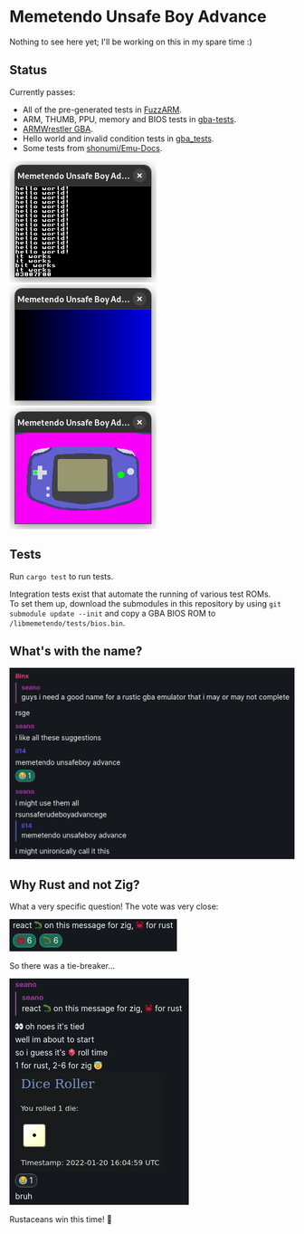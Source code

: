 # Memetendo Unsafe Boy Advance

Nothing to see here yet; I'll be working on this in my spare time :)

## Status

Currently passes:
- All of the pre-generated tests in
  [FuzzARM](https://github.com/DenSinH/FuzzARM).
- ARM, THUMB, PPU, memory and BIOS tests in
  [gba-tests](https://github.com/jsmolka/gba-tests).
- [ARMWrestler GBA](https://github.com/destoer/armwrestler-gba-fixed).
- Hello world and invalid condition tests in
  [gba\_tests](https://github.com/destoer/gba_tests).
- Some tests from
  [shonumi/Emu-Docs](https://github.com/shonumi/Emu-Docs/tree/master/GameBoy%20Advance/test_roms).

![gba\_tests hello world result](media/destoer-hello-world-result.png)
![gba-tests PPU shades result](media/jsmolka-ppu-shades-result.png)
![key\_demo from tonc\_gba\_demos](media/tonc-key-demo.png)

## Tests

Run `cargo test` to run tests.

Integration tests exist that automate the running of various test ROMs.  
To set them up, download the submodules in this repository by using `git
submodule update --init` and copy a GBA BIOS ROM to
`/libmemetendo/tests/bios.bin`.

## What's with the name?

![Origin of the name](media/name-origin.png)

## Why Rust and not Zig?

What a very specific question! The vote was very close:

![Language poll result](media/lang-vote.png)

So there was a tie-breaker...

![Tie-breaker result](media/tiebreaker-result.png)

Rustaceans win this time! 🦀
